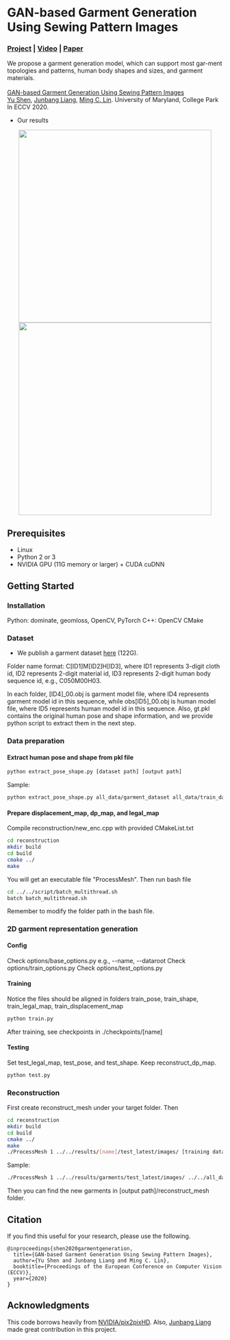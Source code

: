 # GAN-based Garment Generation Using Sewing Pattern Images
### [Project](https://gamma.umd.edu/researchdirections/virtualtryon/garmentgeneration/) | [Video](http://cs.umd.edu/~yushen/videos/ECCV2020.mp4) | [Paper](http://cs.umd.edu/~yushen/docs/ECCV2020.pdf) <br>
We propose a garment generation model, which can support most gar-ment topologies and patterns, human body shapes and sizes, and garment materials. <br><br>
[GAN-based Garment Generation Using Sewing Pattern Images](https://gamma.umd.edu/researchdirections/virtualtryon/garmentgeneration/)  
[Yu Shen](http://cs.umd.edu/~yushen), [Junbang Liang](http://cs.umd.edu/~liangjb), [Ming C. Lin](http://cs.umd.edu/~lin).
 University of Maryland, College Park
 In ECCV 2020.  

- Our results
<p align='center'>
  <img src='imgs/generated_garments.jpg' width='450'/>
  <img src='imgs/retargeted_garments.jpg' width='450'/>
</p>

## Prerequisites
- Linux
- Python 2 or 3
- NVIDIA GPU (11G memory or larger) + CUDA cuDNN

## Getting Started
### Installation
Python: dominate, geomloss, OpenCV, PyTorch
C++: OpenCV
CMake

### Dataset
- We publish a garment dataset [here](https://drive.google.com/drive/folders/1GR9cut1Ip7T3R-nYnuWPJUSarX8MT_xY?usp=sharing) (122G).

Folder name format:
C[ID1]M[ID2]H[ID3], where ID1 represents 3-digit cloth id, ID2 represents 2-digit material id, ID3 represents 2-digit human body sequence id, e.g., C050M00H03.

In each folder, [ID4]\_00.obj is garment model file, where ID4 represents garment model id in this sequence, while obs[ID5]\_00.obj is human model file, where ID5 represents human model id in this sequence. Also, gt.pkl contains the original human pose and shape information, and we provide python script to extract them in the next step.

### Data preparation
#### Extract human pose and shape from pkl file
```bash
python extract_pose_shape.py [dataset path] [output path]
```

Sample:
```bash
python extract_pose_shape.py all_data/garment_dataset all_data/train_data
```

#### Prepare displacement_map, dp_map, and legal_map 
Compile reconstruction/new_enc.cpp with provided CMakeList.txt

```bash
cd reconstruction
mkdir build
cd build
cmake ../
make
```

You will get an executable file "ProcessMesh". Then run bash file

```bash
cd ../../script/batch_multithread.sh
batch batch_multithread.sh
```
Remember to modify the folder path in the bash file.


### 2D garment representation generation
#### Config
Check options/base_options.py  e.g., --name, --dataroot
Check options/train_options.py
Check options/test_options.py

#### Training
Notice the files should be aligned in folders train_pose, train_shape, train_legal_map, train_displacement_map
```bash
python train.py
```

After training, see checkpoints in ./checkpoints/[name]

#### Testing
Set test_legal_map, test_pose, and test_shape.
Keep reconstruct_dp_map.
```bash
python test.py
```


### Reconstruction
First create reconstruct_mesh under your target folder.
Then
```bash
cd reconstruction
mkdir build
cd build
cmake ../
make
./ProcessMesh 1 ../../results/[name]/test_latest/images/ [training data path]/reconstruct_dp_map/ [training data path]/test_legal_map/ [output path] 0 7
```

Sample:
```bash
./ProcessMesh 1 ../../results/garments/test_latest/images/ ../../all_data/train_data/reconstruct_dp_map/ ../../all_data/train_data/test_legal_map/ ../../all_data/train_data/ 0 7
```

Then you can find the new garments in [output path]/reconstruct_mesh folder.


## Citation

If you find this useful for your research, please use the following.

```
@inproceedings{shen2020garmentgeneration,
  title={GAN-based Garment Generation Using Sewing Pattern Images},
  author={Yu Shen and Junbang Liang and Ming C. Lin},  
  booktitle={Proceedings of the European Conference on Computer Vision (ECCV)},
  year={2020}
}
```

## Acknowledgments
This code borrows heavily from [NVIDIA/pix2pixHD](https://github.com/NVIDIA/pix2pixHD). Also, [Junbang Liang](http://cs.umd.edu/~liangjb) made great contribution in this project.
